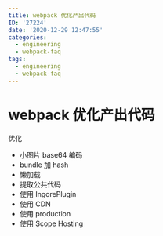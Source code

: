 ```yaml
---
title: webpack 优化产出代码
ID: '27224'
date: '2020-12-29 12:47:55'
categories:
  - engineering
  - webpack-faq
tags:
  - engineering
  - webpack-faq
---
```


# webpack 优化产出代码

优化

- 小图片 base64 编码
- bundle 加 hash
- 懒加载
- 提取公共代码
- 使用 IngorePlugin
- 使用 CDN
- 使用 production
- 使用 Scope Hosting
 
 
 
 
 
